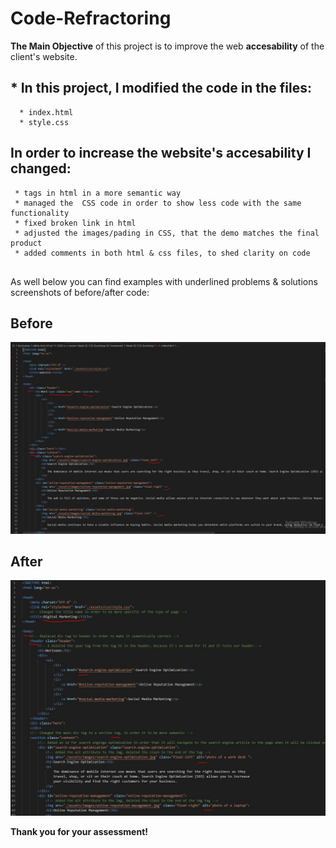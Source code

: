 # Code-Refractoring
**The Main Objective** of this project is to improve the web **accesability** of the client's website.

## * In this project, I modified the code in the files:

```
  * index.html
  * style.css
```

## In order to increase the website's accesability I changed:

```
 * tags in html in a more semantic way
 * managed the  CSS code in order to show less code with the same functionality
 * fixed broken link in html
 * adjusted the images/pading in CSS, that the demo matches the final product
 * added comments in both html & css files, to shed clarity on code
  
```
As well below you can find examples with underlined problems & solutions screenshots of before/after code:

## Before

![before](assets/before.JPG)

## After

![after](assets/after.JPG)

**Thank you for your assessment!**

